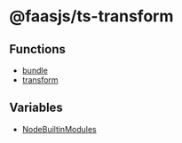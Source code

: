 # @faasjs/ts-transform

## Functions

- [bundle](functions/bundle.md)
- [transform](functions/transform.md)

## Variables

- [NodeBuiltinModules](variables/NodeBuiltinModules.md)
